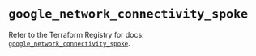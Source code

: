 # `google_network_connectivity_spoke`

Refer to the Terraform Registry for docs: [`google_network_connectivity_spoke`](https://registry.terraform.io/providers/hashicorp/google/6.25.0/docs/resources/network_connectivity_spoke).
